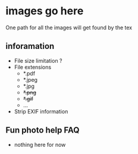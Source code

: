 # images go here

One path for all the images will get found by the tex 

## inforamation
* File size limitation ? 
* File extensions
  * \*.pdf
  * \*.jpeg
  * \*.jpg
  * ~~\*.png~~
  * ~~\*.gif~~
  * ...
* Strip EXIF information


## Fun photo help FAQ
* nothing here for now 
